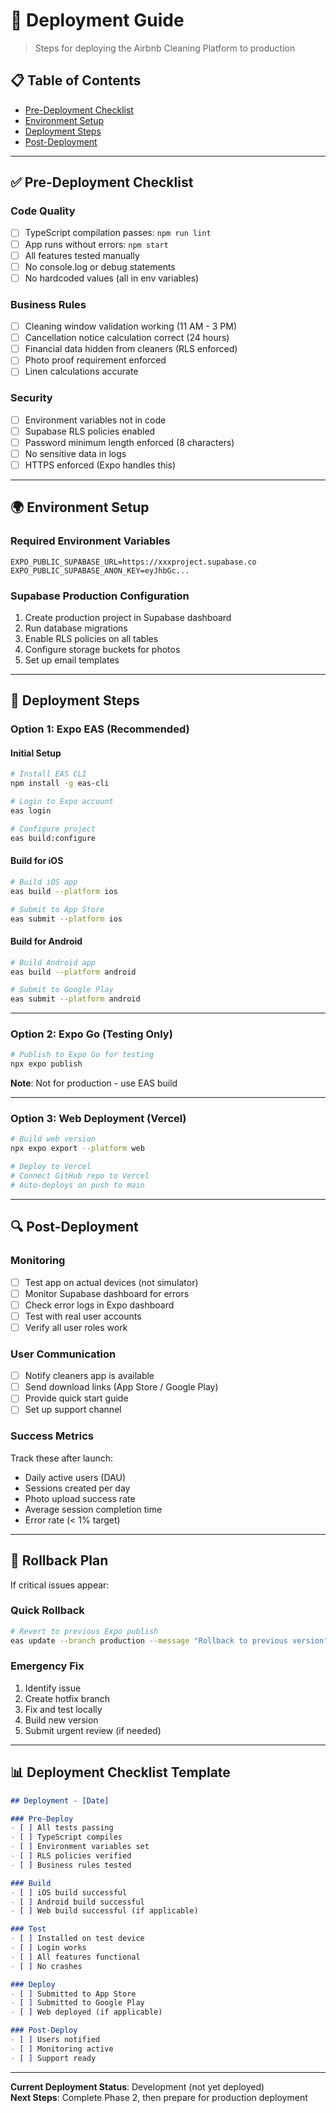 # 🚀 Deployment Guide

> Steps for deploying the Airbnb Cleaning Platform to production

## 📋 Table of Contents
- [Pre-Deployment Checklist](#pre-deployment-checklist)
- [Environment Setup](#environment-setup)
- [Deployment Steps](#deployment-steps)
- [Post-Deployment](#post-deployment)

---

## ✅ Pre-Deployment Checklist

### Code Quality
- [ ] TypeScript compilation passes: `npm run lint`
- [ ] App runs without errors: `npm start`
- [ ] All features tested manually
- [ ] No console.log or debug statements
- [ ] No hardcoded values (all in env variables)

### Business Rules
- [ ] Cleaning window validation working (11 AM - 3 PM)
- [ ] Cancellation notice calculation correct (24 hours)
- [ ] Financial data hidden from cleaners (RLS enforced)
- [ ] Photo proof requirement enforced
- [ ] Linen calculations accurate

### Security
- [ ] Environment variables not in code
- [ ] Supabase RLS policies enabled
- [ ] Password minimum length enforced (8 characters)
- [ ] No sensitive data in logs
- [ ] HTTPS enforced (Expo handles this)

---

## 🌍 Environment Setup

### Required Environment Variables
```env
EXPO_PUBLIC_SUPABASE_URL=https://xxxproject.supabase.co
EXPO_PUBLIC_SUPABASE_ANON_KEY=eyJhbGc...
```

### Supabase Production Configuration
1. Create production project in Supabase dashboard
2. Run database migrations
3. Enable RLS policies on all tables
4. Configure storage buckets for photos
5. Set up email templates

---

## 📱 Deployment Steps

### Option 1: Expo EAS (Recommended)

#### Initial Setup
```bash
# Install EAS CLI
npm install -g eas-cli

# Login to Expo account
eas login

# Configure project
eas build:configure
```

#### Build for iOS
```bash
# Build iOS app
eas build --platform ios

# Submit to App Store
eas submit --platform ios
```

#### Build for Android
```bash
# Build Android app
eas build --platform android

# Submit to Google Play
eas submit --platform android
```

---

### Option 2: Expo Go (Testing Only)
```bash
# Publish to Expo Go for testing
npx expo publish
```
**Note**: Not for production - use EAS build

---

### Option 3: Web Deployment (Vercel)

```bash
# Build web version
npx expo export --platform web

# Deploy to Vercel
# Connect GitHub repo to Vercel
# Auto-deploys on push to main
```

---

## 🔍 Post-Deployment

### Monitoring
- [ ] Test app on actual devices (not simulator)
- [ ] Monitor Supabase dashboard for errors
- [ ] Check error logs in Expo dashboard
- [ ] Test with real user accounts
- [ ] Verify all user roles work

### User Communication
- [ ] Notify cleaners app is available
- [ ] Send download links (App Store / Google Play)
- [ ] Provide quick start guide
- [ ] Set up support channel

### Success Metrics
Track these after launch:
- Daily active users (DAU)
- Sessions created per day
- Photo upload success rate
- Average session completion time
- Error rate (< 1% target)

---

## 🚨 Rollback Plan

If critical issues appear:

### Quick Rollback
```bash
# Revert to previous Expo publish
eas update --branch production --message "Rollback to previous version"
```

### Emergency Fix
1. Identify issue
2. Create hotfix branch
3. Fix and test locally
4. Build new version
5. Submit urgent review (if needed)

---

## 📊 Deployment Checklist Template

```markdown
## Deployment - [Date]

### Pre-Deploy
- [ ] All tests passing
- [ ] TypeScript compiles
- [ ] Environment variables set
- [ ] RLS policies verified
- [ ] Business rules tested

### Build
- [ ] iOS build successful
- [ ] Android build successful
- [ ] Web build successful (if applicable)

### Test
- [ ] Installed on test device
- [ ] Login works
- [ ] All features functional
- [ ] No crashes

### Deploy
- [ ] Submitted to App Store
- [ ] Submitted to Google Play
- [ ] Web deployed (if applicable)

### Post-Deploy
- [ ] Users notified
- [ ] Monitoring active
- [ ] Support ready
```

---

**Current Deployment Status**: Development (not yet deployed)  
**Next Steps**: Complete Phase 2, then prepare for production deployment

